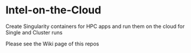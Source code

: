# Intel-on-the-Cloud
Create Singularity containers for HPC apps and run them on the cloud for Single and Cluster runs

Please see the Wiki page of this repos
